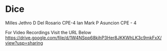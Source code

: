 # Dice
Milles Jethro D Del Rosario CPE-4
Ian Mark P Asuncion CPE - 4

For Video Recordings Visit the URL Below
https://drive.google.com/file/d/1W4NSpp68kihP3Her8JKKWhLK3c9mkFxX/view?usp=sharing
